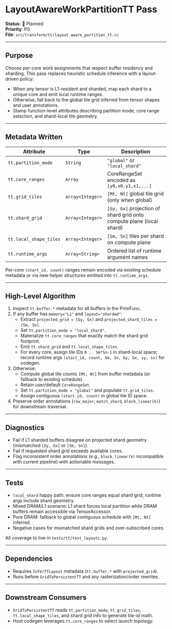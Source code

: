 # LayoutAwareWorkPartitionTT Pass

**Status**: 🚧 Planned  
**Priority**: P0  
**File**: `src/transform/tt/layout_aware_partition_tt.cc`

---

## Purpose

Choose per-core work assignments that respect buffer residency and sharding. This pass replaces heuristic schedule inference with a layout-driven policy:

- When any tensor is L1-resident and sharded, map each shard to a unique core and emit local runtime ranges.
- Otherwise, fall back to the global tile grid inferred from tensor shapes and user annotations.
- Stamp function-level attributes describing partition mode, core range selection, and shard-local tile geometry.

---

## Metadata Written

| Attribute | Type | Description |
|-----------|------|-------------|
| `tt.partition_mode` | `String` | `"global"` or `"local_shard"` |
| `tt.core_ranges` | `Array` | CoreRangeSet encoded as `[y0,x0,y1,x1,...]` |
| `tt.grid_tiles` | `Array<Integer>` | `[Mt, Nt]` global tile grid (only when global) |
| `tt.shard_grid` | `Array<Integer>` | `[Gy, Gx]` projection of shard grid onto compute plane (local shard) |
| `tt.local_shape_tiles` | `Array<Integer>` | `[Sm, Sn]` tiles per shard on compute plane |
| `tt.runtime_args` | `Array<String>` | Ordered list of runtime argument names |

Per-core `(start_id, count)` ranges remain encoded via existing schedule metadata or via new helper structures emitted into `tt.runtime_args`.

---

## High-Level Algorithm

1. Inspect `tt.buffer.*` metadata for all buffers in the PrimFunc.
2. If any buffer has `memory="L1"` and `layout="sharded"`:
   - Extract `projected_grid = [Gy, Gx]` and `projected_shard_tiles = [Sm, Sn]`.
   - Set `tt.partition_mode = "local_shard"`.
   - Materialize `tt.core_ranges` that exactly match the shard grid footprint.
   - Emit `tt.shard_grid` and `tt.local_shape_tiles`.
   - For every core, assign tile IDs `0 .. Sm*Sn-1` in shard-local space; record runtime args `(start_id, count, Sm, Sn, Gy, Gx, sy, sx)` for codegen.
3. Otherwise:
   - Compute global tile counts `[Mt, Nt]` from buffer metadata (or fallback to existing schedule).
   - Retain user/default `CoreRangeSet`.
   - Set `tt.partition_mode = "global"` and populate `tt.grid_tiles`.
   - Assign contiguous `(start_id, count)` in global tile ID space.
4. Preserve order annotations (`row_major`, `match_shard`, `block_linear(k)`) for downstream traversal.

---

## Diagnostics

- Fail if L1 sharded buffers disagree on projected shard geometry (mismatched `[Gy, Gx]` or `[Sm, Sn]`).
- Fail if requested shard grid exceeds available cores.
- Flag inconsistent order annotations (e.g., `block_linear(k)` incompatible with current pipeline) with actionable messages.

---

## Tests

- `local_shard` happy path: ensure core ranges equal shard grid, runtime args include shard geometry.
- Mixed DRAM/L1 scenario: L1 shard forces local partition while DRAM buffers remain accessible via TensorAccessor.
- Pure DRAM: fallback to global contiguous schedule with `[Mt, Nt]` inferred.
- Negative cases for mismatched shard grids and over-subscribed cores.

All coverage to live in `tests/tt/test_layouts.py`.

---

## Dependencies

- Requires `InferTTLayout` metadata (`tt.buffer.*` with `projected_grid`).
- Runs before `GridToPersistentTT` and any rasterization/order rewrites.

---

## Downstream Consumers

- `GridToPersistentTT` reads `tt.partition_mode`, `tt.grid_tiles`, `tt.local_shape_tiles`, and shard grid info to generate tile-id math.
- Host codegen leverages `tt.core_ranges` to select launch topology.
